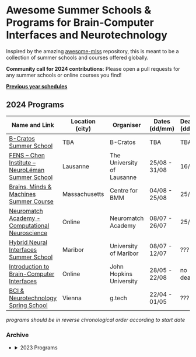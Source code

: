 # Awesome Summer Schools & Programs for Brain-Computer Interfaces and Neurotechnology 

Inspired by the amazing [awesome-mlss](https://github.com/sshkhr/awesome-mlss) repository, this is meant to be a 
collection of summer schools and courses offered globally.

**Community call for 2024 contributions**: Please open a pull requests for any summer schools or online courses
you find!

[**Previous year schedules**](#archive)

## 2024 Programs

| Name and Link                                                                                                                                                                         | Location (city) | Organiser                  | Dates (dd/mm) | Deadline (dd/mm) | Program Fee | Notes              |
|---------------------------------------------------------------------------------------------------------------------------------------------------------------------------------------|-----------------|----------------------------|---------------|------------------|-------------|--------------------|
| [B-Cratos Summer School](https://www.b-cratos.eu/b-cratos-summer-school-in-trondheim/)                                                                                                | TBA             | B-Cratos                   | TBA           | TBA              | ???         | postponed          |
| [FENS – Chen Institute – NeuroLéman Summer School](https://www.fens.org/news-activities/fens-and-societies-calendar/training-event/fens-chen-institute-neuroleman-summer-school-2024) | Lausanne        | The University of Lausanne | 25/08 - 31/08 | 16/04            | ???         | multidisciplinary  |
| [Brains, Minds & Machines Summer Course](https://cbmm.mit.edu/summer-school/2024)                                                                                                     | Massachusetts   | Centre for BMM             | 04/08 - 25/08 | 25/03            | ???         | popular            |
| [Neuromatch Academy - Computational Neuroscience](https://neuromatch.io/computational-neuroscience-course/)                                                                           | Online          | Neuromatch Academy         | 08/07 - 26/07 | 25/03            | varies      | multidisciplinary  |
| [Hybrid Neural Interfaces Summer School](https://www.hybridneuro.feri.um.si/summerschools/HNI2024.html)                                                                               | Maribor         | University of Maribor      | 08/07 - 12/07 | ???              | FREE        | hdEMG              |
| [Introduction to Brain-Computer Interfaces](https://ep.jhu.edu/courses/585783-introduction-to-brain-computer-interfaces/)                                                             | Online          | John Hopkins University    | 28/05 - 22/08 | no deadline      | 5,270 USD   | US candidates only |
| [BCI & Neurotechnology Spring School](https://www.gtec.at/spring-school-2024/)                                                                                                        | Vienna          | g.tech                     | 22/04 - 01/05 | ???              | ???         | hands-on           |

*programs should be in reverse chronological order according to start date*

### Archive

- <details>
    <summary>2023 Programs</summary>
  
  | Name and Link                                                                                                                                                                 | Location (city) | Organiser              | Dates (mm/dd) | Deadline (mm/dd) | Program Fee | Notes                      |
  |-------------------------------------------------------------------------------------------------------------------------------------------------------------------------------|-----------------|------------------------|---------------|------------------|-------------|----------------------------|
  | [ISRC-CN3 Autumn School](https://www.ulster.ac.uk/faculties/computing-engineering-and-the-built-environment/computing-engineering-intelligent-systems/isrc-cn3-autumn-school) | Derry & Online  | Ulster University      | 10/25 - 10/31 | 07/20, 09/15     | varies      | Comp. Neuro & NeuroAI      |
  | [Advanced techniques for synapse biology](https://cajal-training.org/on-site/atsb2023/)                                                                                       | Bordeaux        | CAJAL                  | 10/23 - 11/10 | 05/29            | 3,950 EURO  | Incl. accommodation+meal   |
  | [Autumn School on Closed Loop Neurotechnologies](https://theneurotech.eu/neurotecheu-autumn-school-on-closed-loop-technologies-at-the-university-of-lille/)                   | Lille           | University of Lille    | 10/18 - 10/20 | 09/04            | covered     | Limited to NeurotechEU     |
  | [Extracellular Electrophysiology Acquisition 0823](https://cajal-training.org/neurokit/extracellular-electrophysiology-acquisition-0823/)                                     | Online          | CAJAL                  | 10/09 - 10/13 |                  | 500 EURO    | Hands on w/ NeuroKit       |
  | [Modern Approaches to Behavioural Analysis](https://cajal-training.org/neurokit/modern-approaches-to-behavioural-analysis_2023/)                                              | Online          | CAJAL                  | 10/02 - 10/03 |                  | 200 EURO    | Hands on w/ NeuroKit       |
  | [Connectomics from micro- to meso- and macro-scales](https://cajal-training.org/on-site/connectomics/)                                                                        | Bordeaux        | CAJAL                  | 09/18 - 10/06 | 04/17            | 3,950 EURO  | Incl. accommodation+meal   |
  | [Allen Institute Dynamic Brain Workshop](https://alleninstitute.org/events/summer-workshop-on-the-dynamic-brain-2023/)                                                        | Friday Harbor   | Allen Institute        | 08/20 - 09/03 | 02/01            | covered     | Must have 1 year PhD       |
  | [Brains, Minds and Machines](https://www.mbl.edu/education/advanced-research-training-courses/course-offerings/brains-minds-and-machines)                                     | Woods Hole      | MBL/UChicago           | 08/04 - 08/25 | 04/19            | covered     |                            |
  | [Methods in Computational Neuroscience](https://www.mbl.edu/education/advanced-research-training-courses/course-offerings/methods-computational-neuroscience)                 | Woods Hole      | MBL/UChicago           | 07/26 - 08/23 | 03/31            | 6,000 USD   | Financial aid available    |
  | [Neuromatch Academy - Computational Neuroscience](https://academy.neuromatch.io/courses)                                                                                      | Online          | Neuromatch Academy     | 07/10 - 07/28 | 05/08            | varies      | Comp. Neuro                |
  | [NCAN Summer Workshop](https://www.neurotechcenter.org/ncan-summer-course-2023)                                                                                               | Albany          | NCAN                   | 07/10 - 07/14 |                  | varies      | Limited to 24 participants |
  | [Krembil Centre for Neuroinformatics Summer School](https://kcnischool.org)                                                                                                   | Toronto         | KCNI                   | 07/10 - 07/14 | 06/09            | 50 CAD      | Travel+stay not included   |
  | [Experimental Neuroscience Bootcamp 2023](https://cajal-training.org/neurokit/experimental-neuroscience-bootcamp-1122/)                                                       | Online          | CAJAL                  | 07/10 - 07/14 | 03/31            | 500 EURO    | Hands on w/ NeuroKit       |
  | [Machine learning for neuroscience](https://cajal-training.org/on-site/artificial-intelligence/)                                                                              | Lisbon          | CAJAL                  | 07/09 - 07/29 | 01/23            | 2,950 EURO  | Incl. accommodation+meal   |
  | [Glial cells in health and diseases](https://cajal-training.org/on-site/glial-and-astrocyte-cells-in-health-and-diseases/)                                                    | Bordeaux        | CAJAL                  | 06/19 - 07/07 | 01/23            | 3,950 EURO  | Incl. accommodation+meal   |
  | [OIST Computational Neuroscience Course](https://groups.oist.jp/ocnc)                                                                                                         | Onna            | OIST                   | 06/19 - 07/06 | 01/31            | covered     | Incl. accommodation+meal   |
  | [Interacting with neural circuits](https://cajal-training.org/on-site/interacting-with-neural-circuits/)                                                                      | Lisbon          | CAJAL                  | 06/18 - 07/08 | 01/31            | 3,950 EURO  | Incl. accommodation+meal   |
  | [BCI Society - Workshops](https://bcisociety.org/workshops/)                                                                                                                  | Brussels        | BCI Society            | 06/07 - 06/09 |                  | varies      |                            |
  | [UNIQUE Student Symposium 2023](https://www.eventbrite.ca/e/unique-student-symposium-2023-tickets-616558853127)                                                               | Montreal        | Université de Montréal | 06/05 - 06/06 |                  | 20 CAD      | NeuroAI                    |
  | [BCI & NEUROTECHNOLOGY SPRING SCHOOL 2023](https://www.gtec.at/spring-school-2023/)                                                                                           | Vienna          | G.Tech                 | 04/17 - 04/26 |                  |             |                            |
  | [IBRO-Simons Computational Neuroscience Imbizo](http://imbizo.africa)                                                                                                         | Cape Town       | IBRO-Simons            | 04/13 - 05/07 |                  | 1,200 EURO  | Comp. Neuro                |
  | [Neuro-vascular function in health and disease](https://cajal-training.org/on-site/neuro-vascular/)                                                                           | Bordeaux        | CAJAL                  | 03/20 - 04/07 | 11/14            | 3,950 EURO  | Incl. accommodation+meal   |

  </details>
